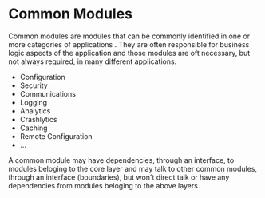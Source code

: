 # Common Modules

Common modules are modules that can be commonly identified in one or more categories of applications . They are often responsible for business logic aspects of the application and those modules are oft necessary, but not always required, in many different applications.

- Configuration
- Security
- Communications
- Logging
- Analytics
- Crashlytics
- Caching
- Remote Configuration
- ...

A common module may have dependencies, through an interface, to modules beloging to the core layer and may talk to other common modules, through an interface (boundaries), but won't direct talk or have any dependencies from modules beloging to the above layers.


